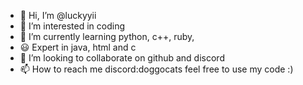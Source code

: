 - 👋 Hi, I’m @luckyyii
- 👀 I’m interested in coding
- 🌱 I’m currently learning python, c++, ruby,
- 😃 Expert in java, html and c   
- 💞️ I’m looking to collaborate on github and discord
- 📫 How to reach me discord:doggocats
feel free to use my code :)

<!---
luckyyii/luckyyii is a ✨ special ✨ repository because its `README.md` (this file) appears on your GitHub profile.
You can click the Preview link to take a look at your changes.
--->
